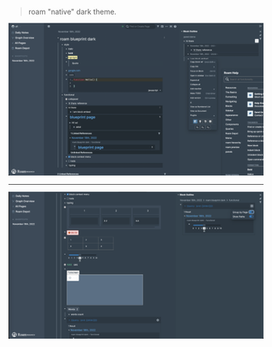 > roam "native" dark theme.


![](https://github.com/dive2Pro/roam-blueprint-dark/blob/master/SCR-20221118-nii.png)

---


![](https://github.com/dive2Pro/roam-blueprint-dark/blob/master/SCR-20221118-of2.png)
